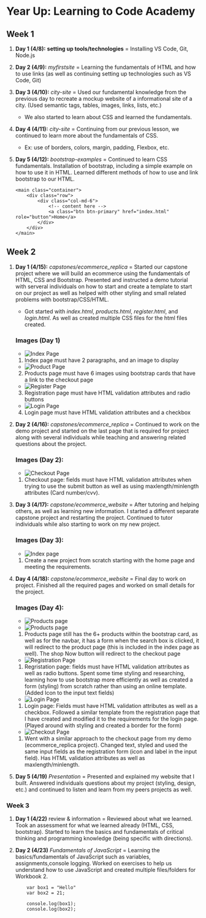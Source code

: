 # Year Up: Learning to Code Academy 

## Week 1

1. **Day 1 (4/8):** **setting up tools/technologies** = Installing VS Code, Git, Node.js

2. **Day 2 (4/9):** *myfirstsite* = Learning the fundamentals of HTML and how to use links (as well as continuing setting up technologies such as VS Code, Git)

3. **Day 3 (4/10):** *city-site* = Used our fundamental knowledge from the previous day to recreate a mockup website of a informational site of a city. (Used semantic tags, tables, images, links, lists, etc.)
    - We also started to learn about CSS and learned the fundamentals.

4. **Day 4 (4/11):** *city-site* = Continuing from our previous  lesson, we continued to learn more about the fundamentals of CSS. 
    - Ex: use of borders,  colors, margin, padding, Flexbox, etc.

5. **Day 5 (4/12):** *bootstrap-examples* = Continued to learn CSS fundamentals. Installation of bootstrap, including a simple example on how to use it in HTML. Learned different methods of how to use and link bootstrap to our HTML.
    ```
    <main class="container">
        <div class="row">
            <div class="col-md-6">
                <!-- content here -->
                <a class="btn btn-primary" href="index.html" role="button">Home</a>
            </div>
        </div>
    </main>
    ```

## Week 2

1. **Day 1 (4/15):** *capstones/ecommerce_replica* = Started our capstone project where we will build an ecommerce using the fundamentals of HTML, CSS and Bootstrap. Presented and instructed a demo tutorial with serveral individuals on how to start and create a template to start on our project as well as helped with other styling and small related problems with bootstrap/CSS/HTML. 
    - Got started with *index.html*, *products.html*, *register.html*, and *login.html*. As well as created multiple CSS files for the html files created. 
    ### Images (Day 1)
    - ![Index Page](/Screenshots/ecommerce_replica/ecommerce_replica_index.png)
    1. Index page must have 2 paragraphs, and an image to display
    - ![Product Page](/Screenshots/ecommerce_replica/ecommerce_replica_products.png)
    2. Products page must have 6 images using bootstrap cards that have a link to the checkout page
    - ![Register Page](/Screenshots/ecommerce_replica/ecommerce_replica_register.png)
    3. Registration page must have HTML validation attributes and radio buttons
    - ![Login Page](/Screenshots/ecommerce_replica/ecommerce_replica_login.png)
    4. Login page must have HTML validation attributes and a checkbox

2. **Day 2 (4/16):** *capstones/ecommerce_replica* = Continued to work on the demo project and started on the last page that is required for project along with several individuals while teaching and answering related questions about the project.
    ### Images (Day 2):
    - ![Checkout Page](/Screenshots/ecommerce_replica/ecommerce_replica_checkout.png)
    1. Checkout page: fields must have HTML validation attributes when trying to use the submit button as well as using maxlength/minlength attributes (Card number/cvv).

3. **Day 3 (4/17):** *capstone/ecommerce_website* = After tutoring and helping others, as well as learning new information. I started a different separate capstone project and restarting the project. Continued to tutor individuals while also starting to work on my new project. 
    ### Images (Day 3):
    - ![Index page](/Screenshots/ecommerce_website/ecommerce_website_index.png)
    1.  Create a new project from scratch starting with the home page and meeting the requirements.

4. **Day 4 (4/18):** *capstone/ecommerce_website* = Final day to work on project. Finished all the required pages and worked on small details for the project. 
    ### Images (Day 4):
    - ![Products page](/Screenshots/ecommerce_website/ecommerce_website_products_1.png)
    - ![Products page](/Screenshots/ecommerce_website/ecommerce_website_products_2.png)
    1. Products page still has the 6+ products within the bootstrap card, as well as for the navbar, it has a form when the search box is clicked, it will redirect to the product page (this is included in the index page as well). The shop Now button will redirect to the checkout page

    - ![Registration Page](/Screenshots/ecommerce_website/ecommerce_website_register.png)
    1. Regristation page: fields must have HTML validation attributes as well as radio buttons. Spent some time styling and researching, learning how to use bootstrap more efficiently as well as created a form (styling) from scratch rather than using an online template. (Added Icon to the input text fields)

    - ![Login Page](/Screenshots/ecommerce_website/ecommerce_website_login.png)
    1. Login page: Fields must have HTML validation attributes as well as a checkbox. Followed a similar template from the registration page that I have created and modified it to the requirements for the login page. (Played around with styling and created a border for the form)

    - ![Checkout Page](/Screenshots/ecommerce_website/ecommerce_website_checkout.png)
    1. Went with a similar approach to the checkout page from my demo (ecommerce_replica project). Changed text, styled and used the same input fields as the registration form (icon and label in the input field). Has HTML validation attributes as well as maxlength/minlength.

5. **Day 5 (4/19)** *Presentation* = Presented and explained my website that I built. Answered individuals questions about my project (styling, design, etc.) and continued to listen and learn from my peers projects as well. 

### Week 3

1. **Day 1 (4/22)** review & information = Reviewed about what we learned. Took an assessment for what we learned already (HTML, CSS, bootstrap). Started to learn the basics and fundamentals of critical thinking and programming knowledge (being specific with directions).

2. **Day 2 (4/23)** *Fundamentals of JavaScript* = Learning the basics/fundamentals of JavaScript such as variables, assignments,console logging. Worked on exercises to help us understand how to use JavaScript and created multiple files/folders for Workbook 2.
    ```
        var box1 = "Hello"
        var box2 = 21;

        console.log(box1);
        console.log(box2);
    ```


